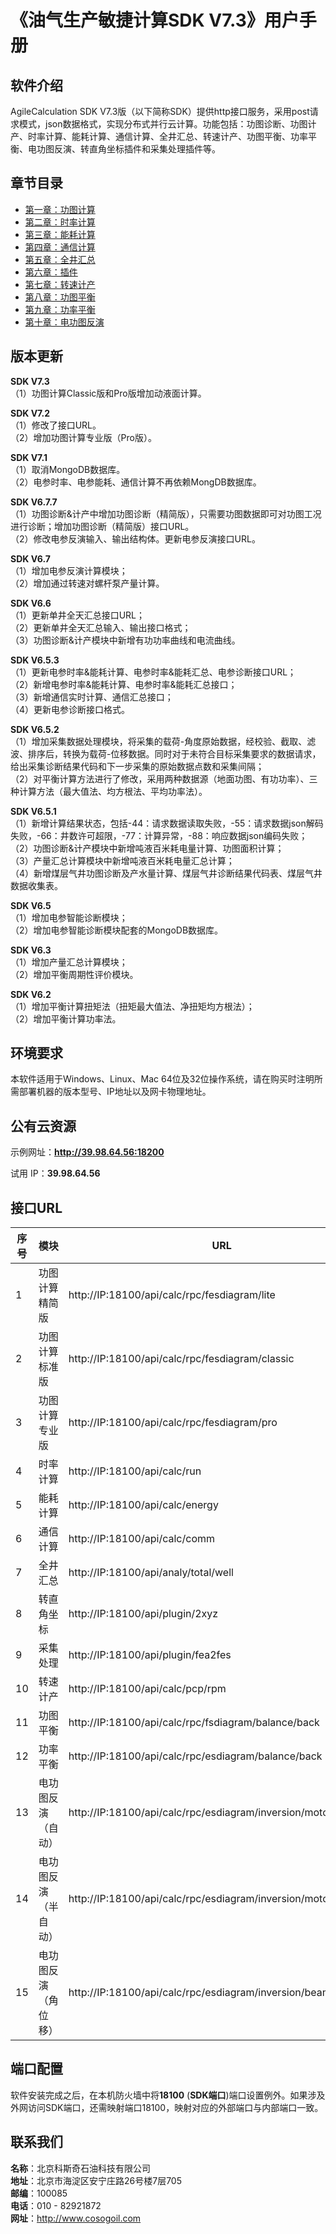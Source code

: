 # 《油气生产敏捷计算SDK V7.3》用户手册

## 软件介绍 

AgileCalculation SDK V7.3版（以下简称SDK）提供http接口服务，采用post请求模式，json数据格式，实现分布式并行云计算。功能包括：功图诊断、功图计产、时率计算、能耗计算、通信计算、全井汇总、转速计产、功图平衡、功率平衡、电功图反演、转直角坐标插件和采集处理插件等。

## 章节目录

* [第一章：功图计算](./Chapter1/Chapter1.md)
* [第二章：时率计算](./Chapter2/Chapter2.md)
* [第三章：能耗计算](./Chapter3/Chapter3.md)
* [第四章：通信计算](./Chapter4/Chapter4.md)
* [第五章：全井汇总](./Chapter5/Chapter5.md)
* [第六章：插件](./Chapter6/Chapter6.md)
* [第七章：转速计产](./Chapter7/Chapter7.md)
* [第八章：功图平衡](./Chapter8/Chapter8.md)
* [第九章：功率平衡](./Chapter9/Chapter9.md)
* [第十章：电功图反演](./Chapter10/Chapter10.md)

## 版本更新

**SDK V7.3**  
（1）功图计算Classic版和Pro版增加动液面计算。  

**SDK V7.2**  
（1）修改了接口URL。  
（2）增加功图计算专业版（Pro版）。  

**SDK V7.1**  
（1）取消MongoDB数据库。  
（2）电参时率、电参能耗、通信计算不再依赖MongDB数据库。  

**SDK V6.7.7**  
（1）功图诊断&计产中增加功图诊断（精简版），只需要功图数据即可对功图工况进行诊断；增加功图诊断（精简版）接口URL。  
（2）修改电参反演输入、输出结构体。更新电参反演接口URL。  

**SDK V6.7**  
（1）增加电参反演计算模块；  
（2）增加通过转速对螺杆泵产量计算。

**SDK V6.6**  
（1）更新单井全天汇总接口URL；  
（2）更新单井全天汇总输入、输出接口格式；  
（3）功图诊断&计产模块中新增有功功率曲线和电流曲线。

**SDK V6.5.3**  
（1）更新电参时率&能耗计算、电参时率&能耗汇总、电参诊断接口URL；  
（2）新增电参时率&能耗计算、电参时率&能耗汇总接口；  
（3）新增通信实时计算、通信汇总接口；  
（4）更新电参诊断接口格式。

**SDK V6.5.2**  
（1）增加采集数据处理模块，将采集的载荷-角度原始数据，经校验、截取、滤波、排序后，转换为载荷-位移数据。同时对于未符合目标采集要求的数据请求，给出采集诊断结果代码和下一步采集的原始数据点数和采集间隔；  
（2）对平衡计算方法进行了修改，采用两种数据源（地面功图、有功功率）、三种计算方法（最大值法、均方根法、平均功率法）。

**SDK V6.5.1**  
（1）新增计算结果状态，包括-44：请求数据读取失败，-55：请求数据json解码失败，-66：井数许可超限，-77：计算异常，-88：响应数据json编码失败；  
（2）功图诊断&计产模块中新增吨液百米耗电量计算、功图面积计算；  
（3）产量汇总计算模块中新增吨液百米耗电量汇总计算；  
（4）新增煤层气井功图诊断及产水量计算、煤层气井诊断结果代码表、煤层气井数据收集表。

**SDK V6.5**  
（1）增加电参智能诊断模块；  
（2）增加电参智能诊断模块配套的MongoDB数据库。

**SDK V6.3**  
（1）增加产量汇总计算模块；  
（2）增加平衡周期性评价模块。

**SDK V6.2**  
（1）增加平衡计算扭矩法（扭矩最大值法、净扭矩均方根法）；  
（2）增加平衡计算功率法。

## 环境要求

本软件适用于Windows、Linux、Mac 64位及32位操作系统，请在购买时注明所需部署机器的版本型号、IP地址以及网卡物理地址。

## 公有云资源

示例网址：**http://39.98.64.56:18200**

试用 IP：**39.98.64.56**

## 接口URL

| **序号** | **模块**             | **URL**                                                        |
|----------|----------------------|----------------------------------------------------------------|
| 1        | 功图计算精简版       | http://IP:18100/api/calc/rpc/fesdiagram/lite                   |
| 2        | 功图计算标准版       | http://IP:18100/api/calc/rpc/fesdiagram/classic                |
| 3        | 功图计算专业版       | http://IP:18100/api/calc/rpc/fesdiagram/pro                    |
| 4        | 时率计算             | http://IP:18100/api/calc/run                                   |
| 5        | 能耗计算             | http://IP:18100/api/calc/energy                                |
| 6        | 通信计算             | http://IP:18100/api/calc/comm                                  |
| 7        | 全井汇总             | http://IP:18100/api/analy/total/well                           |
| 8        | 转直角坐标           | http://IP:18100/api/plugin/2xyz                                |
| 9        | 采集处理             | http://IP:18100/api/plugin/fea2fes                             |
| 10       | 转速计产             | http://IP:18100/api/calc/pcp/rpm                               |
| 11       | 功图平衡             | http://IP:18100/api/calc/rpc/fsdiagram/balance/back            |
| 12       | 功率平衡             | http://IP:18100/api/calc/rpc/esdiagram/balance/back            |
| 13       | 电功图反演（自动）   | http://IP:18100/api/calc/rpc/esdiagram/inversion/motorauto     |
| 14       | 电功图反演（半自动） | http://IP:18100/api/calc/rpc/esdiagram/inversion/motorsemiauto |
| 15       | 电功图反演（角位移） | http://IP:18100/api/calc/rpc/esdiagram/inversion/beam          |

## 端口配置

软件安装完成之后，在本机防火墙中将**18100** (**SDK端口**)端口设置例外。如果涉及外网访问SDK端口，还需映射端口18100，映射对应的外部端口与内部端口一致。  

## 联系我们 
**名称**：北京科斯奇石油科技有限公司  
**地址**：北京市海淀区安宁庄路26号楼7层705  
**邮编**：100085  
**电话**：010 - 82921872  
**网址**：http://www.cosogoil.com